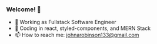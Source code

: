 ### Welcome! 👋



- 💫 Working as Fullstack Software Engineer
- 🌱 Coding in react, styled-components, and MERN Stack
- 📫 How to reach me: johnarobinson133@gmail.com

